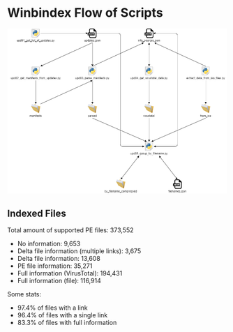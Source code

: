 # Winbindex Flow of Scripts

![winbindex-scripts-flow.png](winbindex-scripts-flow.png)

## Indexed Files

<!--FileStats-->
Total amount of supported PE files: 373,552

* No information: 9,653
* Delta file information (multiple links): 3,675
* Delta file information: 13,608
* PE file information: 35,271
* Full information (VirusTotal): 194,431
* Full information (file): 116,914

Some stats:

* 97.4% of files with a link
* 96.4% of files with a single link
* 83.3% of files with full information
<!--/FileStats-->
